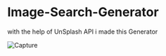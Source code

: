 # Image-Search-Generator
with the help of UnSplash API i made this Generator

![Capture](https://github.com/user-attachments/assets/7a5667f1-590c-427d-aa5f-b18862515b3c)

